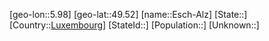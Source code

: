 ﻿---
location: [49.52,5.98]
type: City
tags:
- geo/City


SpocWebEntityId: 30062
isDeleted: false
confidential: public

---
[geo-lon::5.98]
[geo-lat::49.52]
[name::Esch-Alz]
[State::]
[Country::[Luxembourg](geo/Continent/Europe/Luxembourg.md)]
[StateId::]
[Population::]
[Unknown::]

